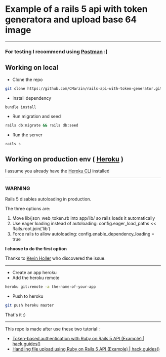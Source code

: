 # Example of a rails 5 api with token generatora and upload base 64 image
___

### For testing I recommend using [Postman](https://www.getpostman.com/docs/) :)

## Working on local
- Clone the repo

```bash
git clone https://github.com/CMarzin/rails-api-with-token-generator.git
```

- Install dependency
```bash
bundle install
```

- Run migration and seed
```bash
rails db:migrate && rails db:seed
```
- Run the server
```
rails s
```

## Working on production env ( [Heroku](https://heroku.com) )
I assume you already have the [Heroku CLI](https://devcenter.heroku.com/articles/heroku-cli) installed

___
### WARNING
Rails 5 disables autoloading in production.

The three options are:

1) Move lib/json_web_token.rb into app/lib/ so rails loads it automatically
2) Use eager loading instead of autoloading: config.eager_load_paths << Rails.root.join('lib')
3) Force rails to allow autoloading: config.enable_dependency_loading = true

__I choose to do the first option__

Thanks to [Kevin Holler](https://disqus.com/by/kevinholler/) who discovered the issue.
___

- Create an app heroku
- Add the heroku remote
```bash
heroku git:remote -a the-name-of-your-app
```
- Push to heroku
```bash
git push heroku master
```

That's it :)

___
This repo is made after use these two tutorial :
- [Token-based authentication with Ruby on Rails 5 API (Example) | hack.guides()](https://www.pluralsight.com/guides/ruby-ruby-on-rails/token-based-authentication-with-ruby-on-rails-5-api)
- [Handling file upload using Ruby on Rails 5 API (Example) | hack.guides()](https://www.pluralsight.com/guides/ruby-ruby-on-rails/handling-file-upload-using-ruby-on-rails-5-api#file-upload-using-paperclip)

